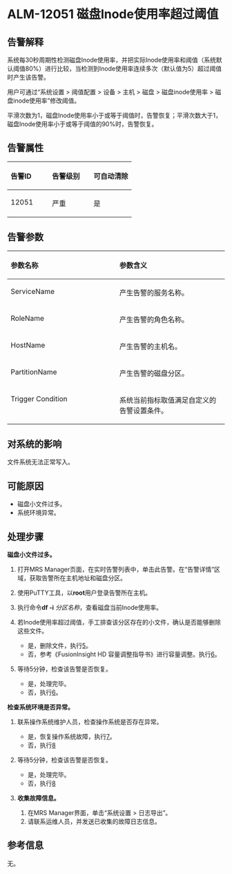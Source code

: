 # ALM-12051 磁盘Inode使用率超过阈值<a name="ZH-CN_TOPIC_0174499401"></a>

## 告警解释<a name="zh-cn_topic_0093195100_zh-cn_topic_0087154419_zh-cn_topic_0087039294_section59276500"></a>

系统每30秒周期性检测磁盘Inode使用率，并把实际Inode使用率和阈值（系统默认阈值80%）进行比较，当检测到Inode使用率连续多次（默认值为5）超过阈值时产生该告警。

用户可通过“系统设置 \> 阈值配置 \> 设备 \> 主机 \> 磁盘 \> 磁盘inode使用率 \> 磁盘inode使用率”修改阈值。

平滑次数为1，磁盘Inode使用率小于或等于阈值时，告警恢复；平滑次数大于1，磁盘Inode使用率小于或等于阈值的90%时，告警恢复。

## 告警属性<a name="zh-cn_topic_0093195100_zh-cn_topic_0087154419_zh-cn_topic_0087039294_section63726460"></a>

<a name="zh-cn_topic_0093195100_zh-cn_topic_0087154419_zh-cn_topic_0087039294_table29292504"></a>
<table><thead align="left"><tr id="zh-cn_topic_0093195100_zh-cn_topic_0087154419_zh-cn_topic_0087039294_row61554389"><th class="cellrowborder" valign="top" width="33.33333333333333%" id="mcps1.1.4.1.1"><p id="zh-cn_topic_0093195100_zh-cn_topic_0087154419_zh-cn_topic_0087039294_p19849632"><a name="zh-cn_topic_0093195100_zh-cn_topic_0087154419_zh-cn_topic_0087039294_p19849632"></a><a name="zh-cn_topic_0093195100_zh-cn_topic_0087154419_zh-cn_topic_0087039294_p19849632"></a>告警ID</p>
</th>
<th class="cellrowborder" valign="top" width="33.33333333333333%" id="mcps1.1.4.1.2"><p id="zh-cn_topic_0093195100_zh-cn_topic_0087154419_zh-cn_topic_0087039294_p64316372"><a name="zh-cn_topic_0093195100_zh-cn_topic_0087154419_zh-cn_topic_0087039294_p64316372"></a><a name="zh-cn_topic_0093195100_zh-cn_topic_0087154419_zh-cn_topic_0087039294_p64316372"></a>告警级别</p>
</th>
<th class="cellrowborder" valign="top" width="33.33333333333333%" id="mcps1.1.4.1.3"><p id="zh-cn_topic_0093195100_zh-cn_topic_0087154419_zh-cn_topic_0087039294_p42243607"><a name="zh-cn_topic_0093195100_zh-cn_topic_0087154419_zh-cn_topic_0087039294_p42243607"></a><a name="zh-cn_topic_0093195100_zh-cn_topic_0087154419_zh-cn_topic_0087039294_p42243607"></a>可自动清除</p>
</th>
</tr>
</thead>
<tbody><tr id="zh-cn_topic_0093195100_zh-cn_topic_0087154419_zh-cn_topic_0087039294_row66289044"><td class="cellrowborder" valign="top" width="33.33333333333333%" headers="mcps1.1.4.1.1 "><p id="zh-cn_topic_0093195100_zh-cn_topic_0087154419_zh-cn_topic_0087039294_p703473"><a name="zh-cn_topic_0093195100_zh-cn_topic_0087154419_zh-cn_topic_0087039294_p703473"></a><a name="zh-cn_topic_0093195100_zh-cn_topic_0087154419_zh-cn_topic_0087039294_p703473"></a>12051</p>
</td>
<td class="cellrowborder" valign="top" width="33.33333333333333%" headers="mcps1.1.4.1.2 "><p id="zh-cn_topic_0093195100_zh-cn_topic_0087154419_zh-cn_topic_0087039294_p56981334"><a name="zh-cn_topic_0093195100_zh-cn_topic_0087154419_zh-cn_topic_0087039294_p56981334"></a><a name="zh-cn_topic_0093195100_zh-cn_topic_0087154419_zh-cn_topic_0087039294_p56981334"></a>严重</p>
</td>
<td class="cellrowborder" valign="top" width="33.33333333333333%" headers="mcps1.1.4.1.3 "><p id="zh-cn_topic_0093195100_zh-cn_topic_0087154419_zh-cn_topic_0087039294_p52085356"><a name="zh-cn_topic_0093195100_zh-cn_topic_0087154419_zh-cn_topic_0087039294_p52085356"></a><a name="zh-cn_topic_0093195100_zh-cn_topic_0087154419_zh-cn_topic_0087039294_p52085356"></a>是</p>
</td>
</tr>
</tbody>
</table>

## 告警参数<a name="zh-cn_topic_0093195100_zh-cn_topic_0087154419_zh-cn_topic_0087039294_section36667229"></a>

<a name="zh-cn_topic_0093195100_zh-cn_topic_0087154419_zh-cn_topic_0087039294_table58164314"></a>
<table><thead align="left"><tr id="zh-cn_topic_0093195100_zh-cn_topic_0087154419_zh-cn_topic_0087039294_row47193835"><th class="cellrowborder" valign="top" width="50%" id="mcps1.1.3.1.1"><p id="zh-cn_topic_0093195100_zh-cn_topic_0087154419_zh-cn_topic_0087039294_p64604306"><a name="zh-cn_topic_0093195100_zh-cn_topic_0087154419_zh-cn_topic_0087039294_p64604306"></a><a name="zh-cn_topic_0093195100_zh-cn_topic_0087154419_zh-cn_topic_0087039294_p64604306"></a>参数名称</p>
</th>
<th class="cellrowborder" valign="top" width="50%" id="mcps1.1.3.1.2"><p id="zh-cn_topic_0093195100_zh-cn_topic_0087154419_zh-cn_topic_0087039294_p65566326"><a name="zh-cn_topic_0093195100_zh-cn_topic_0087154419_zh-cn_topic_0087039294_p65566326"></a><a name="zh-cn_topic_0093195100_zh-cn_topic_0087154419_zh-cn_topic_0087039294_p65566326"></a>参数含义</p>
</th>
</tr>
</thead>
<tbody><tr id="zh-cn_topic_0093195100_zh-cn_topic_0087154419_zh-cn_topic_0087039294_row9272190"><td class="cellrowborder" valign="top" width="50%" headers="mcps1.1.3.1.1 "><p id="zh-cn_topic_0093195100_zh-cn_topic_0087154419_zh-cn_topic_0087039294_p12849939"><a name="zh-cn_topic_0093195100_zh-cn_topic_0087154419_zh-cn_topic_0087039294_p12849939"></a><a name="zh-cn_topic_0093195100_zh-cn_topic_0087154419_zh-cn_topic_0087039294_p12849939"></a>ServiceName</p>
</td>
<td class="cellrowborder" valign="top" width="50%" headers="mcps1.1.3.1.2 "><p id="zh-cn_topic_0093195100_zh-cn_topic_0087154419_zh-cn_topic_0087039294_p34212124"><a name="zh-cn_topic_0093195100_zh-cn_topic_0087154419_zh-cn_topic_0087039294_p34212124"></a><a name="zh-cn_topic_0093195100_zh-cn_topic_0087154419_zh-cn_topic_0087039294_p34212124"></a>产生告警的服务名称。</p>
</td>
</tr>
<tr id="zh-cn_topic_0093195100_zh-cn_topic_0087154419_zh-cn_topic_0087039294_row39473664"><td class="cellrowborder" valign="top" width="50%" headers="mcps1.1.3.1.1 "><p id="zh-cn_topic_0093195100_zh-cn_topic_0087154419_zh-cn_topic_0087039294_p43250195"><a name="zh-cn_topic_0093195100_zh-cn_topic_0087154419_zh-cn_topic_0087039294_p43250195"></a><a name="zh-cn_topic_0093195100_zh-cn_topic_0087154419_zh-cn_topic_0087039294_p43250195"></a>RoleName</p>
</td>
<td class="cellrowborder" valign="top" width="50%" headers="mcps1.1.3.1.2 "><p id="zh-cn_topic_0093195100_zh-cn_topic_0087154419_zh-cn_topic_0087039294_p13604878"><a name="zh-cn_topic_0093195100_zh-cn_topic_0087154419_zh-cn_topic_0087039294_p13604878"></a><a name="zh-cn_topic_0093195100_zh-cn_topic_0087154419_zh-cn_topic_0087039294_p13604878"></a>产生告警的角色名称。</p>
</td>
</tr>
<tr id="zh-cn_topic_0093195100_zh-cn_topic_0087154419_zh-cn_topic_0087039294_row55335042"><td class="cellrowborder" valign="top" width="50%" headers="mcps1.1.3.1.1 "><p id="zh-cn_topic_0093195100_zh-cn_topic_0087154419_zh-cn_topic_0087039294_p52953454"><a name="zh-cn_topic_0093195100_zh-cn_topic_0087154419_zh-cn_topic_0087039294_p52953454"></a><a name="zh-cn_topic_0093195100_zh-cn_topic_0087154419_zh-cn_topic_0087039294_p52953454"></a>HostName</p>
</td>
<td class="cellrowborder" valign="top" width="50%" headers="mcps1.1.3.1.2 "><p id="zh-cn_topic_0093195100_zh-cn_topic_0087154419_zh-cn_topic_0087039294_p61371349"><a name="zh-cn_topic_0093195100_zh-cn_topic_0087154419_zh-cn_topic_0087039294_p61371349"></a><a name="zh-cn_topic_0093195100_zh-cn_topic_0087154419_zh-cn_topic_0087039294_p61371349"></a>产生告警的主机名。</p>
</td>
</tr>
<tr id="zh-cn_topic_0093195100_zh-cn_topic_0087154419_zh-cn_topic_0087039294_row15471235"><td class="cellrowborder" valign="top" width="50%" headers="mcps1.1.3.1.1 "><p id="zh-cn_topic_0093195100_zh-cn_topic_0087154419_zh-cn_topic_0087039294_p45210545"><a name="zh-cn_topic_0093195100_zh-cn_topic_0087154419_zh-cn_topic_0087039294_p45210545"></a><a name="zh-cn_topic_0093195100_zh-cn_topic_0087154419_zh-cn_topic_0087039294_p45210545"></a>PartitionName</p>
</td>
<td class="cellrowborder" valign="top" width="50%" headers="mcps1.1.3.1.2 "><p id="zh-cn_topic_0093195100_zh-cn_topic_0087154419_zh-cn_topic_0087039294_p38175503"><a name="zh-cn_topic_0093195100_zh-cn_topic_0087154419_zh-cn_topic_0087039294_p38175503"></a><a name="zh-cn_topic_0093195100_zh-cn_topic_0087154419_zh-cn_topic_0087039294_p38175503"></a>产生告警的磁盘分区。</p>
</td>
</tr>
<tr id="zh-cn_topic_0093195100_zh-cn_topic_0087154419_zh-cn_topic_0087039294_row8035207"><td class="cellrowborder" valign="top" width="50%" headers="mcps1.1.3.1.1 "><p id="zh-cn_topic_0093195100_zh-cn_topic_0087154419_zh-cn_topic_0087039294_p46872049"><a name="zh-cn_topic_0093195100_zh-cn_topic_0087154419_zh-cn_topic_0087039294_p46872049"></a><a name="zh-cn_topic_0093195100_zh-cn_topic_0087154419_zh-cn_topic_0087039294_p46872049"></a>Trigger Condition</p>
</td>
<td class="cellrowborder" valign="top" width="50%" headers="mcps1.1.3.1.2 "><p id="zh-cn_topic_0093195100_zh-cn_topic_0087154419_zh-cn_topic_0087039294_p38539615"><a name="zh-cn_topic_0093195100_zh-cn_topic_0087154419_zh-cn_topic_0087039294_p38539615"></a><a name="zh-cn_topic_0093195100_zh-cn_topic_0087154419_zh-cn_topic_0087039294_p38539615"></a>系统当前指标取值满足自定义的告警设置条件。</p>
</td>
</tr>
</tbody>
</table>

## 对系统的影响<a name="zh-cn_topic_0093195100_zh-cn_topic_0087154419_zh-cn_topic_0087039294_section61569610"></a>

文件系统无法正常写入。

## 可能原因<a name="zh-cn_topic_0093195100_zh-cn_topic_0087154419_zh-cn_topic_0087039294_section17255578"></a>

-   磁盘小文件过多。
-   系统环境异常。

## 处理步骤<a name="zh-cn_topic_0093195100_zh-cn_topic_0087154419_zh-cn_topic_0087039294_section21082480"></a>

**磁盘小文件过多。**

1.  打开MRS Manager页面，在实时告警列表中，单击此告警。在“告警详情”区域，获取告警所在主机地址和磁盘分区。
2.  使用PuTTY工具，以**root**用户登录告警所在主机。
3.  执行命令**df -i** _分区名称_，查看磁盘当前Inode使用率。
4.  若Inode使用率超过阈值，手工排查该分区存在的小文件，确认是否能够删除这些文件。
    -   是，删除文件，执行[5](#zh-cn_topic_0093195100_zh-cn_topic_0087154419_zh-cn_topic_0087039294_li4609093115844)。
    -   否，参考《FusionInsight HD 容量调整指导书》进行容量调整。执行[6](#zh-cn_topic_0093195100_zh-cn_topic_0087154419_zh-cn_topic_0087039294_li946980415844)。

5.  <a name="zh-cn_topic_0093195100_zh-cn_topic_0087154419_zh-cn_topic_0087039294_li4609093115844"></a>等待5分钟，检查该告警是否恢复。
    -   是，处理完毕。
    -   否，执行[6](#zh-cn_topic_0093195100_zh-cn_topic_0087154419_zh-cn_topic_0087039294_li946980415844)。


**检查系统环境是否异常。**

1.  <a name="zh-cn_topic_0093195100_zh-cn_topic_0087154419_zh-cn_topic_0087039294_li946980415844"></a>联系操作系统维护人员，检查操作系统是否存在异常。
    -   是，恢复操作系统故障，执行[7](#zh-cn_topic_0093195100_zh-cn_topic_0087154419_zh-cn_topic_0087039294_li1457809415844)。
    -   否，执行[8](#zh-cn_topic_0093195100_zh-cn_topic_0087154419_li41504562111850)

2.  <a name="zh-cn_topic_0093195100_zh-cn_topic_0087154419_zh-cn_topic_0087039294_li1457809415844"></a>等待5分钟，检查该告警是否恢复。
    -   是，处理完毕。
    -   否，执行[8](#zh-cn_topic_0093195100_zh-cn_topic_0087154419_li41504562111850)

3.  <a name="zh-cn_topic_0093195100_zh-cn_topic_0087154419_li41504562111850"></a>**收集故障信息。**
    1.  在MRS Manager界面，单击“系统设置 \> 日志导出”。
    2.  请联系运维人员，并发送已收集的故障日志信息。


## 参考信息<a name="zh-cn_topic_0093195100_zh-cn_topic_0087154419_zh-cn_topic_0087039294_section55524596"></a>

无。

